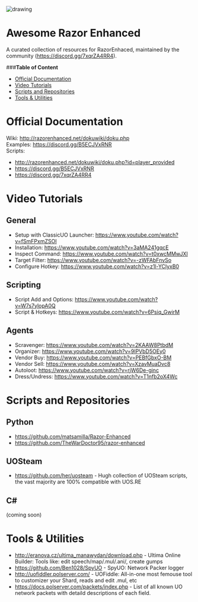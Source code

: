 ![drawing](https://github.com/RazorEnhanced/RazorEnhanced/raw/release/0.8/dokuwiki/media/razor-enhanced-splash.png)

# Awesome Razor Enhanced
A curated collection of resources for RazorEnhaced, maintained by the community (https://discord.gg/7xqrZA4RR4).    


###**Table of Content**
- [Official Documentation](#official-documentation)    
- [Video Tutorials](#video-tutorials)    
- [Scripts and Repositories](#scripts-and-repositories)    
- [Tools & Utilities](#Tools-Utilities)    





# Official Documentation    

Wiki: http://razorenhanced.net/dokuwiki/doku.php    
Examples: https://discord.gg/B5ECJVxRNR    
Scripts:     
- http://razorenhanced.net/dokuwiki/doku.php?id=player_provided    
- https://discord.gg/B5ECJVxRNR    
- https://discord.gg/7xqrZA4RR4    


# Video Tutorials

## General
- Setup with ClassicUO Launcher: https://www.youtube.com/watch?v=fSmFPxmZSOI    
- Installation: https://www.youtube.com/watch?v=3aMA241gqcE    
- Inspect Command: https://www.youtube.com/watch?v=t0xwcMMwJXI    
- Target Filter: https://www.youtube.com/watch?v=-zWFAbFnvSo    
- Configure Hotkey: https://www.youtube.com/watch?v=z1l-YClyxB0    

## Scripting
- Script Add and Options: https://www.youtube.com/watch?v=W7s7ylopA0Q    
- Script & Hotkeys: https://www.youtube.com/watch?v=6Psiq_GwirM    

## Agents
- Scravenger: https://www.youtube.com/watch?v=2KAAW8PtbdM    
- Organizer: https://www.youtube.com/watch?v=9lPVbD5OEy0    
- Vendor Buy: https://www.youtube.com/watch?v=PEBfGbxO-BM    
- Vendor Sell: https://www.youtube.com/watch?v=XzavMuaDvc8     
- Autoloot:  https://www.youtube.com/watch?v=rjW6De-ginc    
- Dress/Undress: https://www.youtube.com/watch?v=T1nfb2oX4Wc    



# Scripts and Repositories

## Python
- https://github.com/matsamilla/Razor-Enhanced    
- https://github.com/TheWarDoctor95/razor-enhanced    

## UOSteam
- https://github.com/her/uosteam - Hugh collection of UOSteam scripts, the vast majority are 100% compatible with UOS.RE    

## C#

(coming soon)


# Tools & Utilities
- http://eranova.cz/ultima_manawydan/download.php - Ultima Online Builder: Tools like: edit speech/map/.mul/.ani/, create gumps    
- https://github.com/Ben1028/SpyUO - SpyUO: Network Packer logger    
- http://uofiddler.polserver.com/ - UOFiddle: All-in-one most femouse tool to customizer your Shard, reads and edit .mul, etc     
- https://docs.polserver.com/packets/index.php - List of all known UO network packets with detaild descriptions of each field.    


